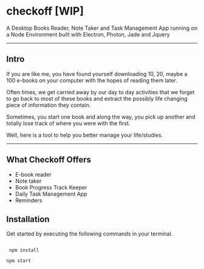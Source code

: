 # checkoff [WIP]
A Desktop Books Reader, Note Taker and Task Management App running on a Node Environment built with Electron, Photon, Jade and Jquery


---

## Intro
If you are like me, you have found yourself downloading 10, 20, maybe a 100 e-books on your computer with the hopes of reading them later.

Often times, we get carried away by our day to day activities that we forget to go back to most of these books and extract the possibly life changing piece of information they contain.

Sometimes, you start one book and along the way, you pick up another and totally lose track of where you were with the first.

Well, here is a tool to help you better manage your life/studies.


---

## What Checkoff Offers
- E-book reader
- Note taker
- Book Progress Track Keeper
- Daily Task Management App
- Reminders



## Installation

Get started by executing the following commands in your terminal.

```git clone https://github.com/andela-mfalade/checkoff

 npm install

npm start
```
